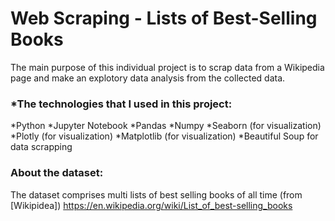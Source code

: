 # **Web Scraping - Lists of Best-Selling Books**

The main purpose of this individual project is to scrap data from a Wikipedia page and make an explotory data analysis from the collected data.

### *The technologies that I used in this project:
 *Python
 *Jupyter Notebook
 *Pandas
 *Numpy
 *Seaborn (for visualization)
 *Plotly (for visualization)
 *Matplotlib (for visualization)
 *Beautiful Soup for data scrapping
 
### About the dataset: 
The dataset comprises multi lists of best selling books of all time (from [Wikipidea]) <https://en.wikipedia.org/wiki/List_of_best-selling_books>

